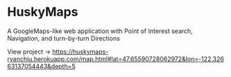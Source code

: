 # HuskyMaps

A GoogleMaps-like web application with Point of Interest search, Navigation, and turn-by-turn Directions

View project -> https://huskymaps-ryanchiu.herokuapp.com/map.html#lat=47.65590728062972&lon=-122.32663137054443&depth=5
